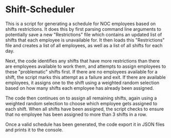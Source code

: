# Shift-Scheduler
This is a script for generating a schedule for NOC employees based on shifts restrictions. It does this by first parsing command line arguments to potentially save a new "Restrictions" file which contains an updated list of shifts that each employee is unavailable for. It then loads this "Restrictions" file and creates a list of all employees, as well as a list of all shifts for each day.

Next, the code identifies any shifts that have more restrictions than there are employees available to work them, and attempts to assign employees to these "problematic" shifts first. If there are no employees available for a shift, the script marks this attempt as a failure and exit. If there are available employees, it assigns one to the shift using a weighted random selection based on how many shifts each employee has already been assigned.

The code then continues on to assign all remaining shifts, again using a weighted random selection to choose which employee gets assigned to each shift. When all shifts have been assigned, the script checks to ensure that no employee has been assigned to more than 3 shifts in a row.

Once a valid schedule has been generated, the code export it in JSON files and prints it to the console.
